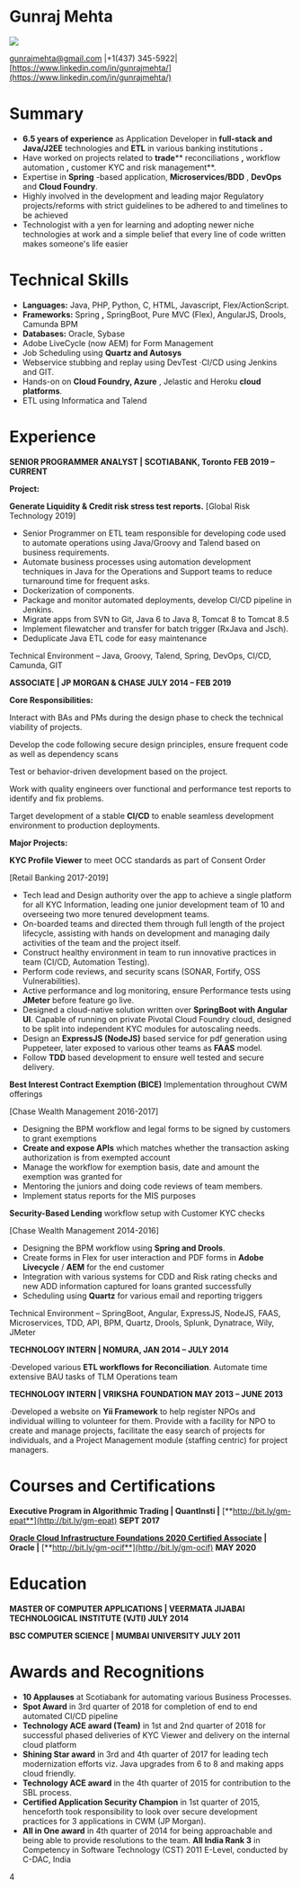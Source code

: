 # Gunraj Mehta

![](RackMultipart20210103-4-1ml8cwo_html_eeea12c843664381.gif)

[gunrajmehta@gmail.com](mailto:gunrajmehta@gmail.com) |+1(437) 345-5922| [https://www.linkedin.com/in/gunrajmehta/](https://www.linkedin.com/in/gunrajmehta/)

# Summary

- **6.5 years of experience** as Application Developer in **full-stack and Java/J2EE** technologies and **ETL** in various banking institutions **.**
- Have worked on projects related to **trade**** reconciliations **,** workflow automation **,** customer KYC and risk management**.
- Expertise in **Spring** -based application, **Microservices/BDD** , **DevOps** and **Cloud Foundry**.
- Highly involved in the development and leading major Regulatory projects/reforms with strict guidelines to be adhered to and timelines to be achieved
- Technologist with a yen for learning and adopting newer niche technologies at work and a simple belief that every line of code written makes someone&#39;s life easier

# Technical Skills

- **Languages:** Java, PHP, Python, C, HTML, Javascript, Flex/ActionScript.
- **Frameworks:** Spring **,** SpringBoot, Pure MVC (Flex), AngularJS, Drools, Camunda BPM
- **Databases:** Oracle, Sybase
- Adobe LiveCycle (now AEM) for Form Management
- Job Scheduling using **Quartz and Autosys**
- Webservice stubbing and replay using DevTest ·CI/CD using Jenkins and GIT.
- Hands-on on **Cloud Foundry, Azure** , Jelastic and Heroku **cloud platforms**.
- ETL using Informatica and Talend

# Experience

**SENIOR PROGRAMMER ANALYST | SCOTIABANK, Toronto**  **FEB 2019 – CURRENT**

**Project:**

**Generate Liquidity &amp; Credit risk stress test reports.** [Global Risk Technology 2019]

- Senior Programmer on ETL team responsible for developing code used to automate operations using Java/Groovy and Talend based on business requirements.
- Automate business processes using automation development techniques in Java for the Operations and Support teams to reduce turnaround time for frequent asks.
- Dockerization of components.
- Package and monitor automated deployments, develop CI/CD pipeline in Jenkins.
- Migrate apps from SVN to Git, Java 6 to Java 8, Tomcat 8 to Tomcat 8.5
- Implement filewatcher and transfer for batch trigger (RxJava and Jsch).
- Deduplicate Java ETL code for easy maintenance

Technical Environment – Java, Groovy, Talend, Spring, DevOps, CI/CD, Camunda, GIT

**ASSOCIATE | JP MORGAN &amp; CHASE**  **JULY 2014 – FEB 2019**

**Core Responsibilities:**

Interact with BAs and PMs during the design phase to check the technical viability of projects.

Develop the code following secure design principles, ensure frequent code as well as dependency scans

Test or behavior-driven development based on the project.

Work with quality engineers over functional and performance test reports to identify and fix problems.

Target development of a stable **CI/CD** to enable seamless development environment to production deployments.

**Major Projects:**

**KYC Profile Viewer** to meet OCC standards as part of Consent Order

[Retail Banking 2017-2019]

- Tech lead and Design authority over the app to achieve a single platform for all KYC Information, leading one junior development team of 10 and overseeing two more tenured development teams.
- On-boarded teams and directed them through full length of the project lifecycle, assisting with hands on development and managing daily activities of the team and the project itself.
- Construct healthy environment in team to run innovative practices in team (CI/CD, Automation Testing).
- Perform code reviews, and security scans (SONAR, Fortify, OSS Vulnerabilities).
- Active performance and log monitoring, ensure Performance tests using **JMeter** before feature go live.
- Designed a cloud-native solution written over **SpringBoot with Angular UI**. Capable of running on private Pivotal Cloud Foundry cloud, designed to be split into independent KYC modules for autoscaling needs.
- Design an **ExpressJS (NodeJS)** based service for pdf generation using Puppeteer, later exposed to various other teams as **FAAS** model.
- Follow **TDD** based development to ensure well tested and secure delivery.

**Best Interest Contract Exemption (BICE)** Implementation throughout CWM offerings

[Chase Wealth Management 2016-2017]

- Designing the BPM workflow and legal forms to be signed by customers to grant exemptions
- **Create and expose APIs** which matches whether the transaction asking authorization is from exempted account
- Manage the workflow for exemption basis, date and amount the exemption was granted for
- Mentoring the juniors and doing code reviews of team members.
- Implement status reports for the MIS purposes

**Security-Based Lending** workflow setup with Customer KYC checks

[Chase Wealth Management 2014-2016]

- Designing the BPM workflow using **Spring and Drools**.
- Create forms in Flex for user interaction and PDF forms in **Adobe Livecycle** / **AEM** for the end customer
- Integration with various systems for CDD and Risk rating checks and new ADD information captured for loans granted successfully
- Scheduling using **Quartz** for various email and reporting triggers

Technical Environment – SpringBoot, Angular, ExpressJS, NodeJS, FAAS, Microservices, TDD, API, BPM, Quartz, Drools, Splunk, Dynatrace, Wily, JMeter

**TECHNOLOGY INTERN | NOMURA, JAN 2014 – JULY 2014**

·Developed various **ETL workflows for Reconciliation**. Automate time extensive BAU tasks of TLM Operations team

**TECHNOLOGY INTERN | VRIKSHA FOUNDATION MAY 2013 – JUNE 2013**

·Developed a website on **Yii Framework** to help register NPOs and individual willing to volunteer for them. Provide with a facility for NPO to create and manage projects, facilitate the easy search of projects for individuals, and a Project Management module (staffing centric) for project managers.

# Courses and Certifications

**Executive Program in Algorithmic Trading | QuantInsti |** [**http://bit.ly/gm-epat**](http://bit.ly/gm-epat) **SEPT 2017**

**[Oracle Cloud Infrastructure Foundations 2020 Certified Associate](https://brm-certification.oracle.com/pls/apex/f?p=1111:6:108878316181074::NO:::#collapse1) | Oracle |** [**http://bit.ly/gm-ocif**](http://bit.ly/gm-ocif) **MAY 2020**

# Education

**MASTER OF COMPUTER APPLICATIONS | VEERMATA JIJABAI TECHNOLOGICAL INSTITUTE (VJTI) JULY 2014**

**BSC COMPUTER SCIENCE | MUMBAI UNIVERSITY JULY 2011**

# Awards and Recognitions

- **10 Applauses** at Scotiabank for automating various Business Processes.
- **Spot Award** in 3rd quarter of 2018 for completion of end to end automated CI/CD pipeline
- **Technology ACE award (Team)** in 1st and 2nd quarter of 2018 for successful phased deliveries of KYC Viewer and delivery on the internal cloud platform
- **Shining Star award** in 3rd and 4th quarter of 2017 for leading tech modernization efforts viz. Java upgrades from 6 to 8 and making apps cloud friendly.
- **Technology ACE award** in the 4th quarter of 2015 for contribution to the SBL process.
- **Certified Application Security Champion** in 1st quarter of 2015, henceforth took responsibility to look over secure development practices for 3 applications in CWM (JP Morgan).
- **All in One award** in 4th quarter of 2014 for being approachable and being able to provide resolutions to the team. **All India Rank 3** in Competency in Software Technology (CST) 2011 E-Level, conducted by C-DAC, India

4
